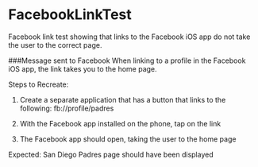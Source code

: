 # FacebookLinkTest
Facebook link test showing that links to the Facebook iOS app do not take the user to the correct page.

###Message sent to Facebook
When linking to a profile in the Facebook iOS app, the link takes you to the home page.

Steps to Recreate:
1. Create a separate application that has a button that links to the following:
fb://profile/padres

2. With the Facebook app installed on the phone, tap on the link

3. The Facebook app should open, taking the user to the home page

Expected:
San Diego Padres page should have been displayed

